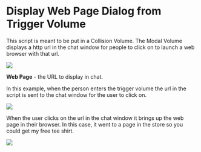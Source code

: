 # Display Web Page Dialog from Trigger Volume

This script is meant to be put in a Collision Volume.  The Modal Volume displays a http url in the chat window for people to click on to launch a web browser with that url.

![](https://github.com/mojoD/Sansar-Simple-And-Reflex-Script-Integration/blob/master/images/DisplayWebPage.png)

**Web Page** - the URL to display in chat.

In this example, when the person enters the trigger volume the url in the script is sent to the chat window for the user to click on.

![](https://github.com/mojoD/Sansar-Simple-And-Reflex-Script-Integration/blob/master/images/DisplayWebPage2.png)

When the user clicks on the url in the chat window it brings up the web page in their browser.  In this case, it went to a page in the store so you could get my free tee shirt.

![](https://github.com/mojoD/Sansar-Simple-And-Reflex-Script-Integration/blob/master/images/DisplayWebPage3.png)
